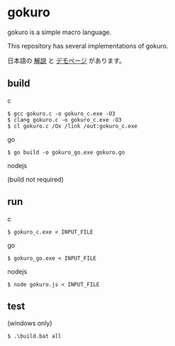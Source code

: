 # gokuro

gokuro is a simple macro language.

This repository has several implementations of gokuro.

日本語の [解説](https://inzkyk.xyz/post/gokuro/) と [デモページ](https://inzkyk.xyz/post/gokuro_demo/) があります。

## build

c

```
$ gcc gokuro.c -o gokuro_c.exe -O3
$ clang gokuro.c -o gokuro_c.exe -O3
$ cl gokuro.c /Ox /link /out:gokuro_c.exe
```

go

```
$ go build -o gokuro_go.exe gokuro.go
```

nodejs

(build not required)

## run

c

```
$ gokuro_c.exe < INPUT_FILE
```

go

```
$ gokuro_go.exe < INPUT_FILE
```

nodejs

```
$ node gokuro.js < INPUT_FILE
```

## test

(windows only)

```
$ .\build.bat all
```
